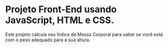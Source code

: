 # Projeto Front-End usando JavaScript, HTML e CSS.

Este projeto calcula seu Índice de Massa Corporal para saber se você está com o peso adequado para a sua altura.
